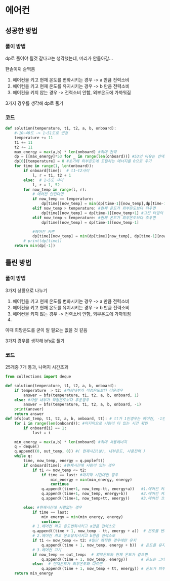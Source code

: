 # 에어컨

## 성공한 방법
### 풀이 방법
dp로 풀어야 될것 같다고는 생각했는데, 머리가 안돌아감...

한솔이꺼 슬쩍봄
1. 에어컨을 키고 현재 온도를 변화시키는 경우      -> a 만큼 전력소비
2. 에어컨을 키고 현재 온도를 유지시키는 경우      -> b 만큼 전력소비
3. 에어컨을 키지 않는 경우                     -> 전력소비 안함, 외부온도에 가까워짐

3가지 경우를 생각해 dp로 풀기
### 코드
```python
def solution(temperature, t1, t2, a, b, onboard):
    #-10~40도 -> 1~51도로 변경
    temperature += 11
    t1 += 11
    t2 += 11
    max_energy = max(a,b) * len(onboard) #최대 전력
    dp = [[max_energy]*53 for _ in range(len(onboard))] #53인 이유는 인덱스에러 방지로 0~52도 까지 필요함
    dp[0][temperature] = 0 #초기에 외부온도에 도달하는 에너지를 0으로 두기
    for time in range(1, len(onboard)):
        if onboard[time]:  # t1~t2사이
            l, r = t1, t2 + 1
        else:  # 1~5도 사이
            l, r = 1, 52
        for now_temp in range(l, r):
            # 에어컨 안킨다면
            if now_temp == temperature:
                dp[time][now_temp] = min(dp[time-1][now_temp],dp[time-1][now_temp+1], dp[time-1][now_temp-1])
            elif now_temp > temperature: #현재 온도가 외부온도보다 더우면
                dp[time][now_temp] = dp[time-1][now_temp+1] #그전 타임의 1도 높을때와 같은 에너지
            elif now_temp < temperature: #현재 온도가 외부온도보다 추우면
                dp[time][now_temp] = dp[time-1][now_temp-1]

            #에어컨 키면
            dp[time][now_temp] = min(dp[time][now_temp], dp[time-1][now_temp-1]+a,dp[time-1][now_temp+1]+a, dp[time-1][now_temp]+b)
        # print(dp[time])
    return min(dp[-1])
```

## 틀린 방법
### 풀이 방법
3가지 상황으로 나누기
1. 에어컨을 키고 현재 온도를 변화시키는 경우      -> a 만큼 전력소비
2. 에어컨을 키고 현재 온도를 유지시키는 경우      -> b 만큼 전력소비
3. 에어컨을 키지 않는 경우                     -> 전력소비 안함, 외부온도에 가까워짐
4. 
이때 희망온도를 굳이 알 필요는 없을 것 같음

3가지 경우를 생각해 bfs로 풀기
### 코드
25개중 7개 통과, 나머지 시간초과
```python
from collections import deque

def solution(temperature, t1, t2, a, b, onboard):
    if temperature  > t2: #차량내부가 적정온도보다 더운경우
        answer = bfs(temperature, t1, t2, a, b, onboard, 1)
    else: #차량 내부가 적정온도보다 추운경우
        answer = bfs(temperature, t1, t2, a, b, onboard, -1)
    print(answer)
    return answer
def bfs(out_temp, t1, t2, a, b, onboard, tt): # tt가 1인경우는 에어컨, -1인 경우는 난방작동
    for i in range(len(onboard)): #마지막으로 사람이 타 있는 시간 확인
        if onboard[i] == 1:
            last = i

    min_energy = max(a,b) * len(onboard) #최대 사용에너지
    q = deque()
    q.append((0, out_temp, 0)) #( 현재시간(분), 내부온도, 사용전력 )
    while q:
        time, now_temp, energy = q.popleft()
        if onboard[time]: #현재시간에 사람이 있는 경우
            if t1 <= now_temp <= t2:
                if time == last: #마지막 시간대인 경우
                    min_energy = min(min_energy, energy)
                    continue
                q.append((time+1, now_temp-tt, energy+a))   #1.에어컨 켜고 온도변화시키고 a만큼 전력소모
                q.append((time+1, now_temp, energy+b))      #2.에어컨 켜고 온도유지시키고 b만큼 전력소모
                q.append((time+1, now_temp+tt, energy))     #3.에어컨 끄기

        else: #현재시간에 사람없는 경우
            if time == last:
                min_energy = min(min_energy, energy)
                continue
            # 1.에어컨 켜고 온도변화시키고 a만큼 전력소모
            q.append((time + 1, now_temp - tt, energy + a))  # 온도를 변화시키고 a만큼 전력소모
            # 2.에어컨 켜고 온도유지시키고 b만큼 전력소모
            if t1 <= now_temp <= t2: #일단 쾌적한 경우에만 유지
                q.append((time + 1, now_temp, energy + b))  # 온도를 유지시키고 b만큼 전력소모
            # 3.에어컨 끄기
            if now_temp == out_temp:  # 외부온도와 현재 온도가 같으면
                q.append((time + 1, now_temp, energy))      # 온도는 그대로
            else:  # 현재온도가 외부온도와 다르면
                q.append((time + 1, now_temp + tt, energy)) # 온도가 외부온도에 가까워짐
    return min_energy
```